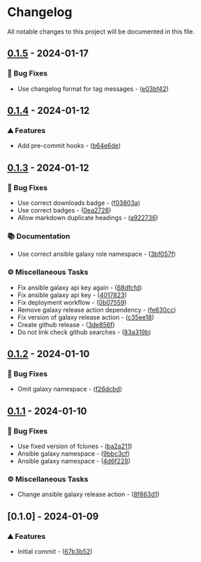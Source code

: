 <!-- textlint-disable -->
# Changelog

All notable changes to this project will be documented in this file.

## [0.1.5](https://github.com/balling-dev/ansible-role-fclones/compare/v0.1.4..v0.1.5) - 2024-01-17

### 🐛 Bug Fixes

- Use changelog format for tag messages - ([e03bf42](https://github.com/balling-dev/ansible-role-fclones/commit/e03bf427b6b395c9d64b7b61021d7dd115cad48a))

## [0.1.4](https://github.com/balling-dev/ansible-role-fclones/compare/v0.1.3..v0.1.4) - 2024-01-12

### ⛰️  Features

- Add pre-commit hooks - ([b64e6de](https://github.com/balling-dev/ansible-role-fclones/commit/b64e6dee202c1d07144ece445abbcaa45f6b1069))

## [0.1.3](https://github.com/balling-dev/ansible-role-fclones/compare/v0.1.2..v0.1.3) - 2024-01-12

### 🐛 Bug Fixes

- Use correct downloads badge - ([f03803a](https://github.com/balling-dev/ansible-role-fclones/commit/f03803ab286b682753cb627b9efaf93afcdae13f))
- Use correct badges - ([0ea2728](https://github.com/balling-dev/ansible-role-fclones/commit/0ea27285fd0b4cbd7800db6aace20fd764848f93))
- Allow markdown duplicate headings - ([a922736](https://github.com/balling-dev/ansible-role-fclones/commit/a9227366c6aea9ffdb5c4a422864403f6124ae44))

### 📚 Documentation

- Use correct ansible galaxy role namespace - ([3bf057f](https://github.com/balling-dev/ansible-role-fclones/commit/3bf057f71eeef28669bffff5f52f51b7b3ce561f))

### ⚙️ Miscellaneous Tasks

- Fix ansible galaxy api key again - ([68dfcfd](https://github.com/balling-dev/ansible-role-fclones/commit/68dfcfd9aa8926f3718d0362dc4966823d4ba1e4))
- Fix ansible galaxy api key - ([4017823](https://github.com/balling-dev/ansible-role-fclones/commit/40178238fc4b75bab4eb3c56a3c25629761e3dcc))
- Fix deployment workflow - ([0b07559](https://github.com/balling-dev/ansible-role-fclones/commit/0b07559562573d2efecce281d303bd86d13b379d))
- Remove galaxy release action dependency - ([fe630cc](https://github.com/balling-dev/ansible-role-fclones/commit/fe630cc5d5686280fd05959a6524a423c6fb8abd))
- Fix version of galaxy release action - ([c35ee18](https://github.com/balling-dev/ansible-role-fclones/commit/c35ee18d65ab2f57e7c9ab6678be7718c07ac7bb))
- Create github release - ([3de856f](https://github.com/balling-dev/ansible-role-fclones/commit/3de856fd49527ec22b086aba0485aedf7ca17b6a))
- Do not link check github searches - ([83a319b](https://github.com/balling-dev/ansible-role-fclones/commit/83a319b56443b657182f2afc09308c181c582b9d))

## [0.1.2](https://github.com/balling-dev/ansible-role-fclones/compare/v0.1.1..v0.1.2) - 2024-01-10

### 🐛 Bug Fixes

- Omit galaxy namespace - ([f26dcbd](https://github.com/balling-dev/ansible-role-fclones/commit/f26dcbdb17d1e2249d184a32397eec2b30f3a320))

## [0.1.1](https://github.com/balling-dev/ansible-role-fclones/compare/v0.1.0..v0.1.1) - 2024-01-10

### 🐛 Bug Fixes

- Use fixed version of fclones - ([ba2a211](https://github.com/balling-dev/ansible-role-fclones/commit/ba2a2115a0d51956189fb3efe59a2f8ea9acc6c8))
- Ansible galaxy namespace - ([9bbc3cf](https://github.com/balling-dev/ansible-role-fclones/commit/9bbc3cf6537022ef13fc022d91e63d3aff484469))
- Ansible galaxy namespace - ([4d6f228](https://github.com/balling-dev/ansible-role-fclones/commit/4d6f228a923ab1ed8f3a31f29c1cc63f2678ea4c))

### ⚙️ Miscellaneous Tasks

- Change ansible galaxy release action - ([8f863d1](https://github.com/balling-dev/ansible-role-fclones/commit/8f863d1396ff8facfbaf92f12334259bdd0b0767))

## [0.1.0] - 2024-01-09

### ⛰️  Features

- Initial commit - ([67b3b52](https://github.com/balling-dev/ansible-role-fclones/commit/67b3b5225f00596a23d52adc8b24dc28d2aa65d9))

<!-- generated by git-cliff -->
<!-- textlint-enable -->
